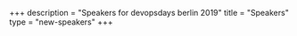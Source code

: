+++
description = "Speakers for devopsdays berlin 2019"
title = "Speakers"
type = "new-speakers"
+++